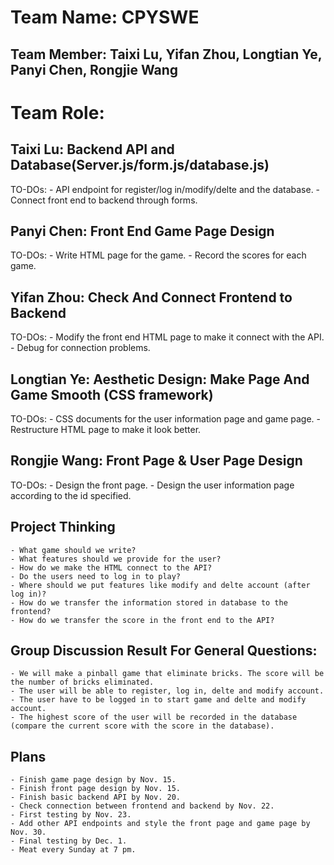 # Team Name: CPYSWE
## Team Member: Taixi Lu, Yifan Zhou, Longtian Ye, Panyi Chen, Rongjie Wang

# Team Role:

## Taixi Lu: Backend API and Database(Server.js/form.js/database.js)
TO-DOs:
    - API endpoint for register/log in/modify/delte and the database.
    - Connect front end to backend through forms.

## Panyi Chen: Front End Game Page Design
TO-DOs:
    - Write HTML page for the game.
    - Record the scores for each game.

## Yifan Zhou: Check And Connect Frontend to Backend 
TO-DOs:
    - Modify the front end HTML page to make it connect with the API.
    - Debug for connection problems.

## Longtian Ye: Aesthetic Design: Make Page And Game Smooth (CSS framework)
TO-DOs:
    - CSS documents for the user information page and game page.
    - Restructure HTML page to make it look better.

## Rongjie Wang: Front Page & User Page Design
TO-DOs:
    - Design the front page.
    - Design the user information page according to the id specified.


## Project Thinking
    - What game should we write?
    - What features should we provide for the user?
    - How do we make the HTML connect to the API?
    - Do the users need to log in to play?
    - Where should we put features like modify and delte account (after log in)?
    - How do we transfer the information stored in database to the frontend?
    - How do we transfer the score in the front end to the API?

## Group Discussion Result For General Questions:
    - We will make a pinball game that eliminate bricks. The score will be the number of bricks eliminated.
    - The user will be able to register, log in, delte and modify account.
    - The user have to be logged in to start game and delte and modify account.
    - The highest score of the user will be recorded in the database (compare the current score with the score in the database). 

## Plans
    - Finish game page design by Nov. 15.
    - Finish front page design by Nov. 15.
    - Finish basic backend API by Nov. 20.
    - Check connection between frontend and backend by Nov. 22.
    - First testing by Nov. 23.
    - Add other API endpoints and style the front page and game page by Nov. 30.
    - Final testing by Dec. 1.
    - Meat every Sunday at 7 pm.


